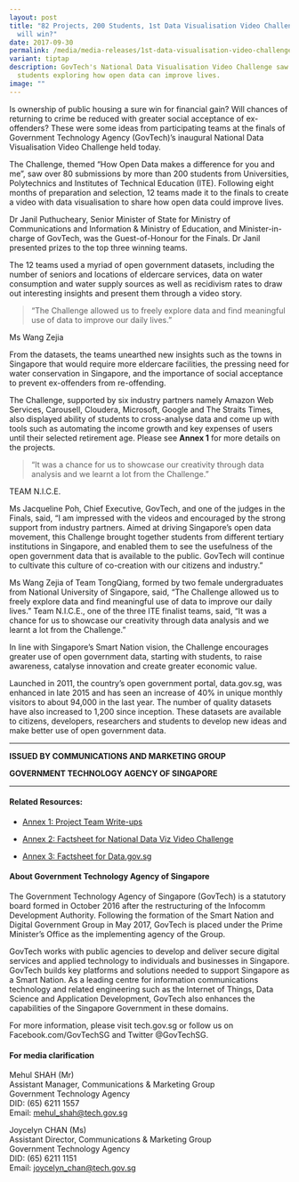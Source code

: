 ```yaml
---
layout: post
title: "82 Projects, 200 Students, 1st Data Visualisation Video Challenge: Who
  will win?"
date: 2017-09-30
permalink: /media/media-releases/1st-data-visualisation-video-challenge/
variant: tiptap
description: GovTech's National Data Visualisation Video Challenge saw over 200
  students exploring how open data can improve lives.
image: ""
---
```

<p>Is ownership of public housing a sure win for financial gain? Will chances
of returning to crime be reduced with greater social acceptance of ex-offenders?
These were some ideas from participating teams at the finals of Government
Technology Agency (GovTech)’s inaugural National Data Visualisation Video
Challenge held today.</p>
<p>The Challenge, themed “How Open Data makes a difference for you and me”,
saw over 80 submissions by more than 200 students from Universities, Polytechnics
and Institutes of Technical Education (ITE). Following eight months of
preparation and selection, 12 teams made it to the finals to create a video
with data visualisation to share how open data could improve lives.</p>
<p>Dr Janil Puthucheary, Senior Minister of State for Ministry of Communications
and Information &amp; Ministry of Education, and Minister-in-charge of
GovTech, was the Guest-of-Honour for the Finals. Dr Janil presented prizes
to the top three winning teams.</p>
<p>The 12 teams used a myriad of open government datasets, including the
number of seniors and locations of eldercare services, data on water consumption
and water supply sources as well as recidivism rates to draw out interesting
insights and present them through a video story.</p>
<blockquote>
<p>“The Challenge allowed us to freely explore data and find meaningful use
of data to improve our daily lives.”</p>
</blockquote>
<p>Ms Wang Zejia</p>
<p>From the datasets, the teams unearthed new insights such as the towns
in Singapore that would require more eldercare facilities, the pressing
need for water conservation in Singapore, and the importance of social
acceptance to prevent ex-offenders from re-offending.</p>
<p>The Challenge, supported by six industry partners namely Amazon Web Services,
Carousell, Cloudera, Microsoft, Google and The Straits Times, also displayed
ability of students to cross-analyse data and come up with tools such as
automating the income growth and key expenses of users until their selected
retirement age. Please see <strong>Annex 1</strong> for more details on the
projects.</p>
<blockquote>
<p>“It was a chance for us to showcase our creativity through data analysis
and we learnt a lot from the Challenge.”</p>
</blockquote>
<p>TEAM N.I.C.E.</p>
<p>Ms Jacqueline Poh, Chief Executive, GovTech, and one of the judges in
the Finals, said, “I am impressed with the videos and encouraged by the
strong support from industry partners. Aimed at driving Singapore’s open
data movement, this Challenge brought together students from different
tertiary institutions in Singapore, and enabled them to see the usefulness
of the open government data that is available to the public. GovTech will
continue to cultivate this culture of co-creation with our citizens and
industry.”</p>
<p>Ms Wang Zejia of Team TongQiang, formed by two female undergraduates from
National University of Singapore, said, “The Challenge allowed us to freely
explore data and find meaningful use of data to improve our daily lives.”
Team N.I.C.E., one of the three ITE finalist teams, said, “It was a chance
for us to showcase our creativity through data analysis and we learnt a
lot from the Challenge.”</p>
<p>In line with Singapore’s Smart Nation vision, the Challenge encourages
greater use of open government data, starting with students, to raise awareness,
catalyse innovation and create greater economic value.</p>
<p>Launched in 2011, the country’s open government portal, data.gov.sg, was
enhanced in late 2015 and has seen an increase of 40% in unique monthly
visitors to about 94,000 in the last year. The number of quality datasets
have also increased to 1,200 since inception. These datasets are available
to citizens, developers, researchers and students to develop new ideas
and make better use of open government data.</p>
<hr>
<p><strong>ISSUED BY COMMUNICATIONS AND MARKETING GROUP </strong>
</p>
<p><strong>GOVERNMENT TECHNOLOGY AGENCY OF SINGAPORE</strong>
</p>
<hr>
<h4>Related Resources:</h4>
<ul data-tight="true" class="tight">
<li>
<p><a href="/files/media/media-releases/Annex_1__Project_Team_Write_ups.pdf" rel="noopener noreferrer nofollow" target="_blank">Annex 1: Project Team Write-ups</a>
</p>
</li>
<li>
<p><a href="/files/media/media-releases/Annex_2__Factsheet_for_National_Data_Viz_Video_Challenge.pdf" rel="noopener noreferrer nofollow" target="_blank">Annex 2: Factsheet for National Data Viz Video Challenge</a>
</p>
</li>
<li>
<p><a href="/files/media/media-releases/Annex_3__Factsheet_for_Data_gov_sg.pdf" rel="noopener noreferrer nofollow" target="_blank">Annex 3: Factsheet for Data.gov.sg</a>
</p>
</li>
</ul>
<h4>About Government Technology Agency of Singapore</h4>
<p>The Government Technology Agency of Singapore (GovTech) is a statutory
board formed in October 2016 after the restructuring of the Infocomm Development
Authority. Following the formation of the Smart Nation and Digital Government
Group in May 2017, GovTech is placed under the Prime Minister’s Office
as the implementing agency of the Group.</p>
<p>GovTech works with public agencies to develop and deliver secure digital
services and applied technology to individuals and businesses in Singapore.
GovTech builds key platforms and solutions needed to support Singapore
as a Smart Nation. As a leading centre for information communications technology
and related engineering such as the Internet of Things, Data Science and
Application Development, GovTech also enhances the capabilities of the
Singapore Government in these domains.</p>
<p>For more information, please visit tech.gov.sg or follow us on Facebook.com/GovTechSG
and Twitter @GovTechSG.</p>
<h4>For media clarification</h4>
<p>Mehul SHAH (Mr)
<br>Assistant Manager, Communications &amp; Marketing Group
<br>Government Technology Agency
<br>DID: (65) 6211 1557
<br>Email: <a href="mailto:mehul_shah@tech.gov.sg" rel="noopener noreferrer nofollow" target="_blank">mehul_shah@tech.gov.sg</a>
</p>
<p>Joycelyn CHAN (Ms)
<br>Assistant Director, Communications &amp; Marketing Group
<br>Government Technology Agency
<br>DID: (65) 6211 1151
<br>Email: <a href="mailto:joycelyn_chan@tech.gov.sg" rel="noopener noreferrer nofollow" target="_blank">joycelyn_chan@tech.gov.sg</a>
</p>
<p></p>